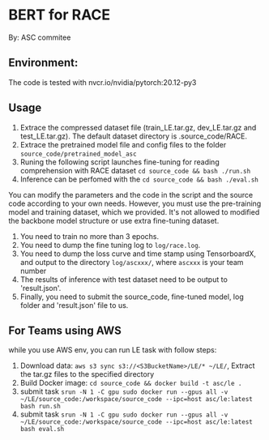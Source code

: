 # BERT for RACE

By: ASC commitee

## Environment:
The code is tested with nvcr.io/nvidia/pytorch:20.12-py3

## Usage
1. Extrace the compressed dataset file (train_LE.tar.gz, dev_LE.tar.gz and test_LE.tar.gz). The default dataset directory is .source_code/RACE.
2. Extrace the pretrained model file and config files to the folder `source_code/pretrained_model_asc`
3. Runing the following script launches fine-tuning for reading comprehension with RACE dataset  ```cd source_code && bash ./run.sh```
4. Inference can be perfomed with the ```cd source_code && bash ./eval.sh```

You can modify the parameters and the code in the script and the source code according to your own needs. However, you must use the pre-training model and training dataset, which we provided. It's not allowed to modified the backbone model structure or use extra fine-tuning dataset.

1. You need to train no more than 3 epochs.
2. You need to dump the fine tuning log to `log/race.log`.
3. You need to dump the loss curve and time stamp using TensorboardX, and output to the directory `log/ascxxx/`, where `ascxxx` is your team number
4. The results of inference with test dataset need to be output to 'result.json'.
5. Finally, you need to submit the source_code, fine-tuned model, log folder and 'result.json' file to us.



## For Teams using AWS

while you use AWS env, you can run LE task with follow steps:

1. Download data: `aws s3 sync s3://<S3BucketName>/LE/* ~/LE/`, Extract the tar.gz files to the specified directory
2. Build Docker image: `cd source_code && docker build -t asc/le .`
3. submit task `srun -N 1 -C gpu sudo docker run --gpus all -v ~/LE/source_code:/workspace/source_code --ipc=host asc/le:latest bash run.sh`
4. submit task `srun -N 1 -C gpu sudo docker run --gpus all -v ~/LE/source_code:/workspace/source_code --ipc=host asc/le:latest bash eval.sh`